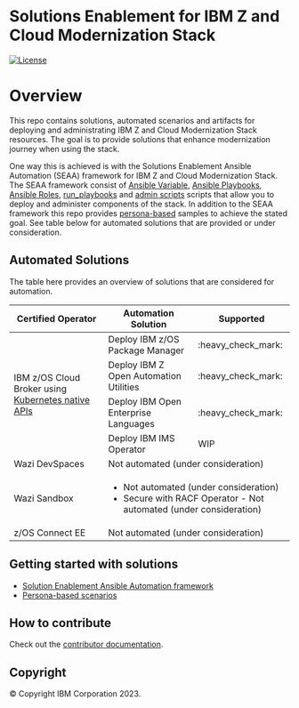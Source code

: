 # Solutions Enablement for IBM Z and Cloud Modernization Stack
[![License](https://img.shields.io/badge/License-Apache_2.0-blue.svg)](./LICENSE)

# Overview
This repo contains solutions, automated scenarios and artifacts for deploying and administrating IBM Z and Cloud Modernization Stack resources. The goal is to provide solutions that enhance modernization journey when using the stack.

One way this is achieved is with the Solutions Enablement Ansible Automation (SEAA) framework for IBM Z and Cloud Modernization Stack. The SEAA framework consist of [Ansible Variable](https://docs.ansible.com/ansible/latest/playbook_guide/playbooks_variables.html), [Ansible Playbooks](https://docs.ansible.com/ansible/latest/playbook_guide/playbooks_intro.html), [Ansible Roles](https://docs.ansible.com/ansible/latest/playbook_guide/playbooks_reuse_roles.html), [run_playbooks](/ibm/seaa/scripts/run_playbooks/README.md) and [admin scripts](/ibm/seaa/scripts/admin/README.md) scripts that allow you to deploy and administer components of the stack. In addition to the SEAA framework this repo provides [persona-based](/docs/scenarios/README.md) samples to achieve the stated goal. See table below for automated solutions that are provided or under consideration. <br>


## Automated Solutions
The table here provides an overview of solutions that are considered for automation.
<table>
<thead>
  <tr>
    <th>Certified Operator</th>
    <th>Automation Solution</th>
    <th>Supported</th>
  </tr>
</thead>
<tbody>
  <tr>
    <td rowspan="4">IBM z/OS Cloud Broker using <a href="https://www.ibm.com/docs/en/cloud-paks/z-modernization-stack/2023.1?topic=azrpzcb-performing-zos-cloud-broker-tasks-via-kubernetes-native-api-calls" target="_blank" rel="noopener noreferrer">Kubernetes native APIs</a></td>
    <td>Deploy IBM z/OS Package Manager</td>
    <td>:heavy_check_mark:</td>
  </tr>
  <tr>
    <td>Deploy IBM Z Open Automation Utilities</td>
    <td>:heavy_check_mark:</td>
  </tr>
  <tr>
    <td>Deploy IBM Open Enterprise Languages</td>
    <td>:heavy_check_mark:</td>
  </tr>
  <tr>
    <td>Deploy IBM IMS Operator</td>
    <td>WIP</td>
  </tr>
  <tr>
    <td>Wazi DevSpaces</td>
    <td colspan="2">Not automated (under consideration)</td>
  </tr>
  <tr>
    <td>Wazi Sandbox</td>
    <td colspan="2"><ul><li>Not automated (under consideration)</li><li>Secure with RACF Operator - Not automated (under consideration)</li></ul>
</td>
  </tr>
  <tr>
    <td>z/OS Connect EE</td>
    <td colspan="2">Not automated (under consideration)</td>
  </tr>
</tbody>
</table>

## Getting started with solutions
- [Solution Enablement Ansible Automation framework](docs/guide/README.md)
- [Persona-based scenarios](docs/scenarios/README.md)

## How to contribute
Check out the [contributor documentation](CONTRIBUTING.md).

## Copyright
© Copyright IBM Corporation 2023.